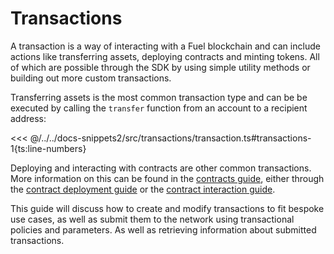 # Transactions

A transaction is a way of interacting with a Fuel blockchain and can include actions like transferring assets, deploying contracts and minting tokens. All of which are possible through the SDK by using simple utility methods or building out more custom transactions.

Transferring assets is the most common transaction type and can be be executed by calling the `transfer` function from an account to a recipient address:

<<< @/../../docs-snippets2/src/transactions/transaction.ts#transactions-1{ts:line-numbers}

Deploying and interacting with contracts are other common transactions. More information on this can be found in the [contracts guide](../contracts/index.md), either through the [contract deployment guide](../contracts/deploying-contracts.md) or the [contract interaction guide](../contracts/methods.md).

This guide will discuss how to create and modify transactions to fit bespoke use cases, as well as submit them to the network using transactional policies and parameters. As well as retrieving information about submitted transactions.
